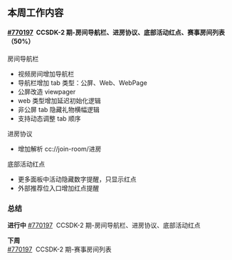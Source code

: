 ## 本周工作内容

#### [#770197](https://icc.pm.netease.com/v6/issues/770197)  CCSDK-2 期-房间导航栏、进房协议、底部活动红点、赛事房间列表（50%）
房间导航栏
- 视频房间增加导航栏
- 导航栏增加 tab 类型：公屏、Web、WebPage
- 公屏改造 viewpager
- web 类型增加延迟初始化逻辑
- 非公屏 tab 隐藏礼物横幅逻辑
- 支持动态调整 tab 顺序

进房协议
- 增加解析 cc://join-room/进房

底部活动红点
- 更多面板中活动隐藏数字提醒，只显示红点
- 外部推荐位入口增加红点提醒


### 总结
**进行中**
[#770197](https://icc.pm.netease.com/v6/issues/770197)  CCSDK-2 期-房间导航栏、进房协议、底部活动红点

**下周**  
[#770197](https://icc.pm.netease.com/v6/issues/770197)  CCSDK-2 期-赛事房间列表


